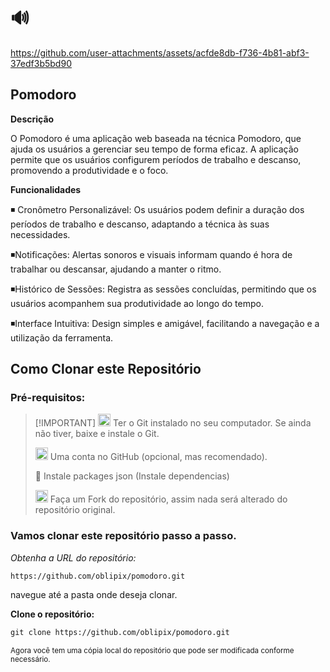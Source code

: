 # 🔊


https://github.com/user-attachments/assets/acfde8db-f736-4b81-abf3-37edf3b5bd90





## Pomodoro

**Descrição**

O Pomodoro é uma aplicação web baseada na técnica Pomodoro, que ajuda os usuários a gerenciar seu tempo de forma eficaz. A aplicação permite que os usuários configurem períodos de trabalho e descanso, promovendo a produtividade e o foco.

**Funcionalidades**

◾ Cronômetro Personalizável: Os usuários podem definir a duração dos períodos de trabalho e descanso, adaptando a técnica às suas necessidades.

◾Notificações: Alertas sonoros e visuais informam quando é hora de trabalhar ou descansar, ajudando a manter o ritmo.

◾Histórico de Sessões: Registra as sessões concluídas, permitindo que os usuários acompanhem sua produtividade ao longo do tempo.

◾Interface Intuitiva: Design simples e amigável, facilitando a navegação e a utilização da ferramenta.








## Como Clonar este Repositório



 ### Pré-requisitos:

>  [!IMPORTANT]
>  <img src="https://git-scm.com/images/logos/downloads/Git-Icon-1788C.png" alt="Git Logo" width="20"/> Ter o Git instalado no seu computador. Se ainda não tiver, baixe e instale o Git.
>
> 
>
>
><img src="https://github.githubassets.com/images/modules/logos_page/GitHub-Mark.png" alt="GitHub logo" width="20"/> Uma conta no GitHub (opcional, mas recomendado).
> 
>
> 📌 Instale packages json (Instale dependencias)
> 
> 
>   <img src="https://img.icons8.com/ios/50/000000/code-fork.png" alt="Fork Icon" width="20"/>  Faça um Fork do repositório, assim nada será alterado do repositório original.
>
> 
>
> 
>
>
>





 ### Vamos clonar este repositório passo a passo. 



_Obtenha a URL do repositório:_

```https://github.com/oblipix/pomodoro.git```


navegue até a pasta onde deseja clonar.


**Clone o repositório:**

```diff
git clone https://github.com/oblipix/pomodoro.git
```


<sub> Agora você tem uma cópia local do repositório que pode ser modificada conforme necessário. </sub>














